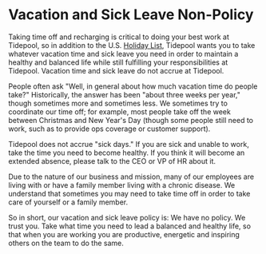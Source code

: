 # Vacation and Sick Leave Non-Policy

Taking time off and recharging is critical to doing your best work at Tidepool, so in addition to the U.S. [Holiday List](https://github.com/tidepool-org/handbook/blob/master/Benefits%20and%20Perks/Holiday%20List.md), Tidepool wants you to take whatever vacation time and sick leave you need in order to maintain a healthy and balanced life while still fulfilling your responsibilities at Tidepool. Vacation time and sick leave do not accrue at Tidepool.

People often ask "Well, in general about how much vacation time do people take?" Historically, the answer has been "about three weeks per year," though sometimes more and sometimes less. We sometimes try to coordinate our time off; for example, most people take off the week between Christmas and New Year's Day (though some people still need to work, such as to provide ops coverage or customer support).

Tidepool does not accrue "sick days." If you are sick and unable to work, take the time you need to become healthy. If you think it will become an extended absence, please talk to the CEO or VP of HR about it.

Due to the nature of our business and mission, many of our employees are living with or have a family member living with a chronic disease. We understand that sometimes you may need to take time off in order to take care of yourself or a family member.

So in short, our vacation and sick leave policy is: We have no policy. We trust you. Take what time you need to lead a balanced and healthy life, so that when you are working you are productive, energetic and inspiring others on the team to do the same.
